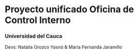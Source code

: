 # Proyecto unificado Oficina de Control Interno 
### Universidad del Cauca
Devs: Natalia Orozco Yasnó & Maria Fernanda Jaramillo
